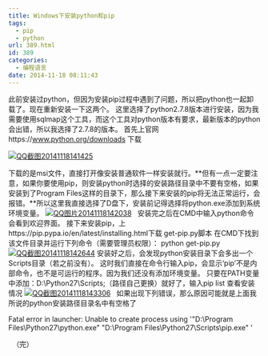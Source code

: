 ```yaml
---
title: Windows下安装python和pip
tags:
  - pip
  - python
url: 389.html
id: 389
categories:
  - 编程语言
date: 2014-11-18 08:11:43
---
```


此前安装过python，但因为安装pip过程中遇到了问题，所以把python也一起卸载了。现在重新安装一下这两个。 这里选择了python2.7.8版本进行安装，因为我需要使用sqlmap这个工具，而这个工具对python版本有要求，最新版本的python会出错，所以我选择了2.7.8的版本。 首先上官网https://www.python.org/downloads 下载

[![QQ截图20141118141425](http://storage.veitor.net/uploads/2014/11/QQ截图20141118141425.jpg)](http://storage.veitor.net/uploads/2014/11/QQ截图20141118141425.jpg)

下载的是msi文件，直接打开像安装普通软件一样安装就行。**但有一点一定要注意，如果你要使用pip，则安装python时选择的安装路径目录中不要有空格，如果安装到了Program Files这样的目录下，那么接下来安装的pip将无法正常运行，会报错。**所以这里我直接选择了D盘下，安装前记得选择将python.exe添加到系统环境变量。 [![QQ图片20141118142038](http://storage.veitor.net/uploads/2014/11/QQ图片20141118142038.jpg)](http://storage.veitor.net/uploads/2014/11/QQ图片20141118142038.jpg)   安装完之后在CMD中输入python命令会看到欢迎界面。 接下来安装pip，上https://pip.pypa.io/en/latest/installing.html下载 get-pip.py脚本 在CMD下找到该文件目录并运行下列命令（需要管理员权限）： python get-pip.py [![QQ截图20141118142644](http://storage.veitor.net/uploads/2014/11/QQ截图20141118142644.jpg)](http://storage.veitor.net/uploads/2014/11/QQ截图20141118142644.jpg) 安装好之后，会发现python安装目录下会多出一个Scripts目录（若之前没有）。 这时我们直接在命令行输入pip，会显示‘pip’不是内部命令，也不是可运行的程序。因为我们还没有添加环境变量。 只要在PATH变量中添加：D:\\Python27\\Scripts;（路径自己更换）就好了，输入pip list 查看安装情况 [![QQ截图20141118143306](http://storage.veitor.net/uploads/2014/11/QQ截图20141118143306.jpg)](http://storage.veitor.net/uploads/2014/11/QQ截图20141118143306.jpg)   如果出现下列错误，那么原因可能就是上面我所说的python安装路径目录名中有空格了  

Fatal error in launcher: Unable to create process using '"D:\\Program Files\\Python27\\python.exe" "D:\\Program Files\\Python27\\Scripts\\pip.exe" '

  （完）